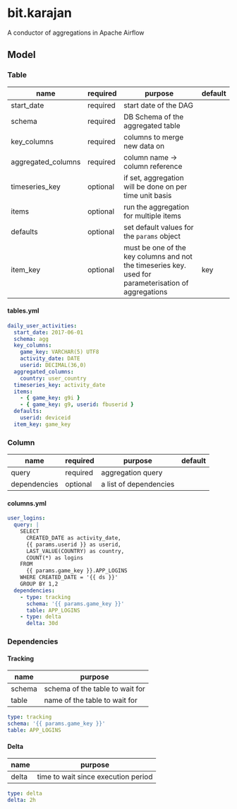 # bit.karajan
A conductor of aggregations in Apache Airflow

## Model

### Table

| name | required | purpose | default |
| ---- | -------- | ------- | ------- |
| start_date | required | start date of the DAG |
| schema | required | DB Schema of the aggregated table |
| key_columns | required | columns to merge new data on |
| aggregated_columns | required | column name -> column reference | 
| timeseries_key | optional | if set, aggregation will be done on per time unit basis |
| items | optional | run the aggregation for multiple items | 
| defaults | optional | set default values for the `params` object | 
| item_key | optional | must be one of the key columns and not the timeseries key. used for parameterisation of aggregations | key |

#### tables.yml
```yaml
daily_user_activities:
  start_date: 2017-06-01
  schema: agg
  key_columns:
    game_key: VARCHAR(5) UTF8
    activity_date: DATE
    userid: DECIMAL(36,0)
  aggregated_columns:
    country: user_country
  timeseries_key: activity_date
  items:
    - { game_key: g9i }
    - { game_key: g9, userid: fbuserid }
  defaults:
    userid: deviceid
  item_key: game_key
```

### Column

| name | required | purpose | default |
| ---- | -------- | ------- | ------- |
| query | required | aggregation query |
| dependencies | optional | a list of dependencies |

#### columns.yml
```yaml
user_logins:
  query: |
    SELECT
      CREATED_DATE as activity_date,
      {{ params.userid }} as userid,
      LAST_VALUE(COUNTRY) as country,
      COUNT(*) as logins
    FROM
      {{ params.game_key }}.APP_LOGINS
    WHERE CREATED_DATE = '{{ ds }}'
    GROUP BY 1,2
  dependencies:
    - type: tracking
      schema: '{{ params.game_key }}'
      table: APP_LOGINS
    - type: delta
      delta: 30d
```

### Dependencies

#### Tracking

| name | purpose |
| ---- | ------- |
| schema | schema of the table to wait for |
| table | name of the table to wait for |

```yaml
type: tracking
schema: '{{ params.game_key }}'
table: APP_LOGINS
```

#### Delta

| name | purpose |
| ---- | ------- |
| delta | time to wait since execution period |

```yaml
type: delta
delta: 2h
```
